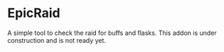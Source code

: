 # EpicRaid

A simple tool to check the raid for buffs and flasks.
This addon is under construction and is not ready yet.
